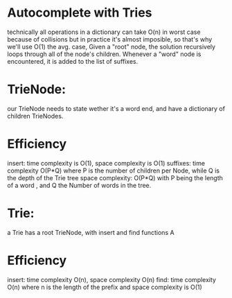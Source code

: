 # Autocomplete with Tries

technically all operations in a dictionary can take O(n) in worst case because of collisions but in practice it's almost imposible, so that's why we'll use O(1) the avg. case,
Given a "root" node, the solution recursively loops through all of the node's children. Whenever a "word" node is encountered, it is added to the list of suffixes.

# TrieNode:
our TrieNode needs to state wether it's a word end, and have a dictionary of children TrieNodes.

# Efficiency
insert: time complexity is O(1), space complexity is O(1)
suffixes: time complexity O(P\*Q) where P is the number of children per Node, while Q is the depth of the Trie tree
space complexity: O(P\*Q) with P being the length of a word , and Q the Number of words in the tree.

# Trie:
a Trie has a root TrieNode, with insert and find functions A

# Efficiency
insert: time complexity O(n), space complexity O(n)
find: time complexity O(n) where n is the length of the prefix and space complexity is O(1)
